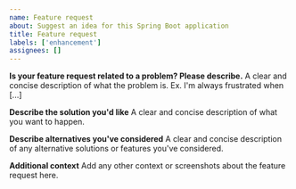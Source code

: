 ```yaml
---
name: Feature request
about: Suggest an idea for this Spring Boot application
title: Feature request
labels: ['enhancement']
assignees: []
---
```


<!--
This template provides a standardized format for submitting feature requests for the Spring Boot 3 application.
Please fill out the sections below as completely as possible to help us understand and evaluate your feature request.
-->

**Is your feature request related to a problem? Please describe.**
A clear and concise description of what the problem is. Ex. I'm always frustrated when [...]

**Describe the solution you'd like**
A clear and concise description of what you want to happen.

**Describe alternatives you've considered**
A clear and concise description of any alternative solutions or features you've considered.

**Additional context**
Add any other context or screenshots about the feature request here.